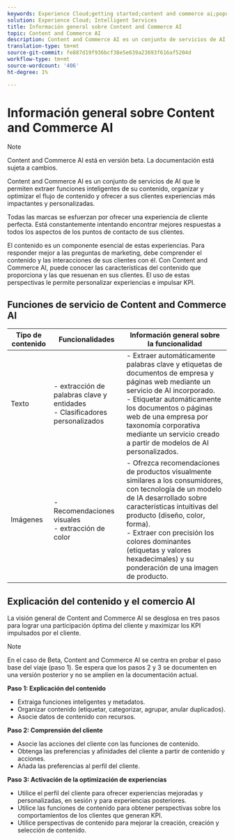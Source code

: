 ```yaml
---
keywords: Experience Cloud;getting started;content and commerce ai;popular topics;Intelligent Services;ccai
solution: Experience Cloud; Intelligent Services
title: Información general sobre Content and Commerce AI
topic: Content and Commerce AI
description: Content and Commerce AI es un conjunto de servicios de AI que le permite extraer funciones inteligentes de su contenido, organizar, optimizar el flujo de contenido y ofrecer a sus clientes experiencias más impactantes y personalizadas.
translation-type: tm+mt
source-git-commit: fe887d19f936bcf38e5e639a23693f616af5204d
workflow-type: tm+mt
source-wordcount: '406'
ht-degree: 1%

---
```



# Información general sobre Content and Commerce AI

>[!NOTE]
>
>Content and Commerce AI está en versión beta. La documentación está sujeta a cambios.

Content and Commerce AI es un conjunto de servicios de AI que le permiten extraer funciones inteligentes de su contenido, organizar y optimizar el flujo de contenido y ofrecer a sus clientes experiencias más impactantes y personalizadas.

Todas las marcas se esfuerzan por ofrecer una experiencia de cliente perfecta. Está constantemente intentando encontrar mejores respuestas a todos los aspectos de los puntos de contacto de sus clientes.

El contenido es un componente esencial de estas experiencias. Para responder mejor a las preguntas de marketing, debe comprender el contenido y las interacciones de sus clientes con él. Con Content and Commerce AI, puede conocer las características del contenido que proporciona y las que resuenan en sus clientes. El uso de estas perspectivas le permite personalizar experiencias e impulsar KPI.

## Funciones de servicio de Content and Commerce AI

| Tipo de contenido | Funcionalidades | Información general sobre la funcionalidad |
| --- | --- | --- |
| Texto | - extracción de palabras clave y entidades <br>- Clasificadores personalizados | - Extraer automáticamente palabras clave y etiquetas de documentos de empresa y páginas web mediante un servicio de AI incorporado. <br> - Etiquetar automáticamente los documentos o páginas web de una empresa por taxonomía corporativa mediante un servicio creado a partir de modelos de AI personalizados. |
| Imágenes | - Recomendaciones visuales <br> - extracción de color | - Ofrezca recomendaciones de productos visualmente similares a los consumidores, con tecnología de un modelo de IA desarrollado sobre características intuitivas del producto (diseño, color, forma). <br> - Extraer con precisión los colores dominantes (etiquetas y valores hexadecimales) y su ponderación de una imagen de producto. |

## Explicación del contenido y el comercio AI

La visión general de Content and Commerce AI se desglosa en tres pasos para lograr una participación óptima del cliente y maximizar los KPI impulsados por el cliente.

>[!NOTE]
>
>En el caso de Beta, Content and Commerce AI se centra en probar el paso base del viaje (paso 1). Se espera que los pasos 2 y 3 se documenten en una versión posterior y no se amplíen en la documentación actual.

**Paso 1: Explicación del contenido**
- Extraiga funciones inteligentes y metadatos.
- Organizar contenido (etiquetar, categorizar, agrupar, anular duplicados).
- Asocie datos de contenido con recursos.

**Paso 2: Comprensión del cliente**
- Asocie las acciones del cliente con las funciones de contenido.
- Obtenga las preferencias y afinidades del cliente a partir de contenido y acciones.
- Añada las preferencias al perfil del cliente.

**Paso 3: Activación de la optimización de experiencias**
- Utilice el perfil del cliente para ofrecer experiencias mejoradas y personalizadas, en sesión y para experiencias posteriores.
- Utilice las funciones de contenido para obtener perspectivas sobre los comportamientos de los clientes que generan KPI.
- Utilice perspectivas de contenido para mejorar la creación, creación y selección de contenido.

